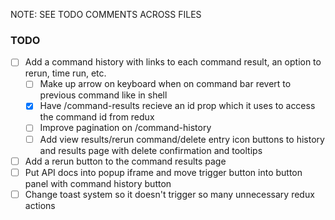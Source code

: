 NOTE: SEE TODO COMMENTS ACROSS FILES

### TODO
- [ ] Add a command history with links to each command result, an option to rerun, time run, etc.
  - [ ] Make up arrow on keyboard when on command bar revert to previous command like in shell
  - [x] Have /command-results recieve an id prop which it uses to access the command id from redux
  - [ ] Improve pagination on /command-history
  - [ ] Add view results/rerun command/delete entry icon buttons to history and results page with delete confirmation and tooltips
- [ ] Add a rerun button to the command results page
- [ ] Put API docs into popup iframe and move trigger button into button panel with command history button
- [ ] Change toast system so it doesn't trigger so many unnecessary redux actions